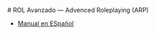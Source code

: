 # ROL Avanzado — Advenced Roleplaying (ARP)

* [Manual en ESpañol](https://github.com/demonio/arp/tree/master/es)
